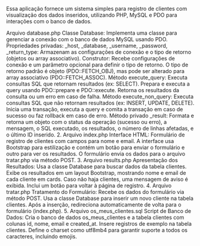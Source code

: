 Essa aplicação fornece um sistema simples para registro de clientes com visualização dos dados inseridos, utilizando PHP, MySQL e PDO para interações com o banco de dados.

Arquivo database.php
Classe Database: Implementa uma classe para gerenciar a conexão com o banco de dados MySQL usando PDO.
Propriedades privadas:
_host, _database, _username, _password, _return_type: Armazenam as configurações de conexão e o tipo de retorno (objetos ou array associativo).
Construtor:
Recebe configurações de conexão e um parâmetro opcional para definir o tipo de retorno.
O tipo de retorno padrão é objeto (PDO::FETCH_OBJ), mas pode ser alterado para array associativo (PDO::FETCH_ASSOC).
Método execute_query:
Executa consultas SQL que retornam resultados (ex: SELECT).
Prepara e executa a query usando PDO::prepare e PDO::execute.
Retorna os resultados da consulta ou um erro em caso de falha.
Método execute_non_query:
Executa consultas SQL que não retornam resultados (ex: INSERT, UPDATE, DELETE).
Inicia uma transação, executa a query e comita a transação em caso de sucesso ou faz rollback em caso de erro.
Método privado _result:
Formata e retorna um objeto com o status da operação (sucesso ou erro), a mensagem, o SQL executado, os resultados, o número de linhas afetadas, e o último ID inserido.
2. Arquivo index.php
Interface HTML:
Formulário de registro de clientes com campos para nome e email.
A interface usa Bootstrap para estilização e contém um botão para enviar o formulário e outro para ver os resultados.
O formulário envia os dados para o arquivo tratar.php via método POST.
3. Arquivo results.php
Apresentação dos Resultados:
Usa a classe Database para buscar dados da tabela clientes.
Exibe os resultados em um layout Bootstrap, mostrando nome e email de cada cliente em cards.
Caso não haja clientes, uma mensagem de aviso é exibida.
Inclui um botão para voltar à página de registro.
4. Arquivo tratar.php
Tratamento do Formulário:
Recebe os dados do formulário via método POST.
Usa a classe Database para inserir um novo cliente na tabela clientes.
Após a inserção, redireciona automaticamente de volta para o formulário (index.php).
5. Arquivo os_meus_clientes.sql
Script de Banco de Dados:
Cria o banco de dados os_meus_clientes e a tabela clientes com colunas id, nome, email e created_at.
Insere registros de exemplo na tabela clientes.
Define o charset como utf8mb4 para garantir suporte a todos os caracteres, incluindo emojis.
